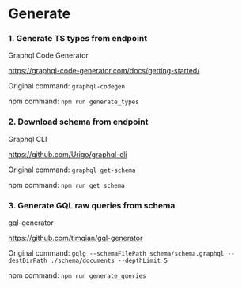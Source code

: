 # Generate

### 1. Generate TS types from endpoint
Graphql Code Generator

https://graphql-code-generator.com/docs/getting-started/

Original command: ``graphql-codegen``

npm command: ``npm run generate_types``

### 2. Download schema from endpoint
Graphql CLI

https://github.com/Urigo/graphql-cli

Original command: ``graphql get-schema``

npm command: ``npm run get_schema``

### 3. Generate GQL raw queries from schema
gql-generator

https://github.com/timqian/gql-generator

Original command: ``gqlg --schemaFilePath schema/schema.graphql --destDirPath ./schema/documents --depthLimit 5``

npm command: ``npm run generate_queries``
